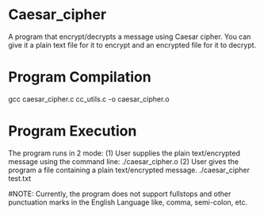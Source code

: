# Caesar_cipher
A program that encrypt/decrypts a message using Caesar cipher.
You can give it a plain text file for it to encrypt and an encrypted file for it to decrypt.

# Program Compilation
gcc caesar_cipher.c cc_utils.c -o caesar_cipher.o

# Program Execution
The program runs in 2 mode:
(1) User supplies the plain text/encrypted message using the command line: ./caesar_cipher.o
(2) User gives the program a file containing a plain text/encrypted message.  ./caesar_cipher test.txt

#NOTE: 
Currently, the program does not support fullstops and other punctuation marks in the English Language like, comma, semi-colon, etc.


